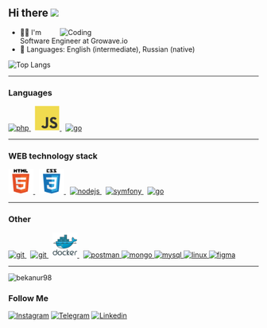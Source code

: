 <h2> Hi there
<img width="24" src="https://media.giphy.com/media/hvRJCLFzcasrR4ia7z/giphy.gif"> 
</h2>
<img align="right" alt="Coding" width="400" src="https://cdn.dribbble.com/users/1162077/screenshots/4681897/media/e612f71d1ebbfb407dd5d045c219407e.gif"/>

- 👨‍💻 I'm Software Engineer at Growave.io
- 💬 Languages: English (intermediate), Russian (native)

![Top Langs](https://github-readme-stats.vercel.app/api/top-langs/?username=bekanur98&langs_count=7&theme=dark) 

<hr/>
<h3 align="left">Languages</h3>
<p align="left">
<a href="https://www.php.net/" target="_blank" rel="noreferrer"> <img src="https://www.php.net/images/logos/php-logo-white.svg" alt="php" width="50" height="50"/> </a>&nbsp
<a href="https://developer.mozilla.org/en-US/docs/Web/JavaScript" target="_blank" rel="noreferrer"> <img src="https://raw.githubusercontent.com/devicons/devicon/master/icons/javascript/javascript-original.svg" alt="javascript" width="50" height="50"/> </a>&nbsp
<a href="https://go.dev/" target="_blank" rel="noreferrer"> <img src="https://go.dev/images/go-logo-white.svg" alt="go" width="50" height="50"/> </a>
</p>
<hr/>
<h3 align="left">WEB technology stack</h3>
<p align="left">
<a href="https://www.w3.org/html/" target="_blank" rel="noreferrer"> <img src="https://raw.githubusercontent.com/devicons/devicon/master/icons/html5/html5-original-wordmark.svg" alt="html5" width="50" height="50"/> </a>&nbsp
<a href="https://www.w3schools.com/css/" target="_blank" rel="noreferrer"> <img src="https://raw.githubusercontent.com/devicons/devicon/master/icons/css3/css3-original-wordmark.svg" alt="css3" width="50" height="50"/> 
</a> &nbsp
<a href="https://nodejs.org/en" target="_blank" rel="noreferrer"> <img src="https://icon-library.com/images/node-js-icon/node-js-icon-8.jpg" alt="nodejs" width="50" height="50"/> </a> &nbsp
<a href="https://symfony.com/" target="_blank" rel="noreferrer"> <img src="https://cdn.iconscout.com/icon/free/png-256/symfony-3550987-2970506.png" alt="symfony" width="50" height="50"/> </a>&nbsp
<a href="https://go.dev/" target="_blank" rel="noreferrer"> <img src="https://go.dev/images/go-logo-white.svg" alt="go" width="50" height="50"/> </a>
<hr/>
</p>

<h3 align="left">Other</h3>
<p align="left">
<a href="https://git-scm.com/" target="_blank" rel="noreferrer"> <img src="https://www.vectorlogo.zone/logos/git-scm/git-scm-icon.svg" alt="git" width="50" height="50"/> </a>&nbsp
<a href="aws.amazon.com/" target="_blank" rel="noreferrer"> <img src="https://a0.awsstatic.com/libra-css/images/logos/aws_logo_smile_1200x630.png" alt="git" width="50" height="50"/> </a>&nbsp
<a href="https://www.docker.com/" target="_blank" rel="noreferrer"> <img src="https://raw.githubusercontent.com/devicons/devicon/master/icons/docker/docker-original-wordmark.svg" alt="docker" width="50" height="50"/> </a>&nbsp
<a href="https://postman.com" target="_blank" rel="noreferrer"> <img src="https://www.vectorlogo.zone/logos/getpostman/getpostman-icon.svg" alt="postman" width="50" height="50"/> </a>
<a href="https://www.mongodb.com/" target="_blank" rel="noreferrer"> <img src="https://webimages.mongodb.com/_com_assets/cms/kuyjf3vea2hg34taa-horizontal_default_slate_blue.svg?auto=format%252Ccompress" alt="mongo" width="50" height="50"/> </a> 
<a href="https://www.mysql.com/" target="_blank" rel="noreferrer"> <img src="https://www.vectorlogo.zone/logos/mysql/mysql-ar21.svg" alt="mysql" width="50" height="50"/> </a> 
<a href="https://www.linux.org/" target="_blank" rel="noreferrer"> <img src="https://cdns.iconmonstr.com/wp-content/releases/preview/2013/240/iconmonstr-linux-os-1.png" alt="linux" width="50" height="50"/> </a> 
<a href="https://www.figma.com/" target="_blank" rel="noreferrer"> <img src="https://www.vectorlogo.zone/logos/figma/figma-icon.svg" alt="figma" width="50" height="50"/> </a> 
  
  
</p>
<hr/>
<p align="left"><img src="https://komarev.com/ghpvc/?username=amantaysv&label=Profile%20views&color=0e75b6&style=flat" alt="bekanur98" /> </p>


### Follow Me
[![Instagram](https://img.shields.io/badge/-Instagram-090909?style=for-the-badge&logo=instagram)](https://www.instagram.com/_bekanur/)
[![Telegram](https://img.shields.io/badge/-Telegram-090909?style=for-the-badge&logo=telegram)](https://t.me/beknur_baltabaev/)
[![Linkedin](https://img.shields.io/badge/-Linkedin-090909?style=for-the-badge&logo=linkedin)](https://www.linkedin.com/in/beknur-b//)
